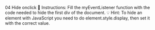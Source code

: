 04 Hide onclick
📝 Instructions:
Fill the myEventListener function with the code needed to hide the first div of the document.
💡 Hint:
To hide an element with JavaScript you need to do element.style.display, then set it with the correct value.